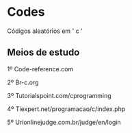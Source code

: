 # Codes

Códigos aleatórios em ' c '

## Meios de estudo

  1º Code-reference.com
  
  2º Br-c.org
  
  3º Tutorialspoint.com/cprogramming
  
  4º Tiexpert.net/programacao/c/index.php
  
  5º Urionlinejudge.com.br/judge/en/login
